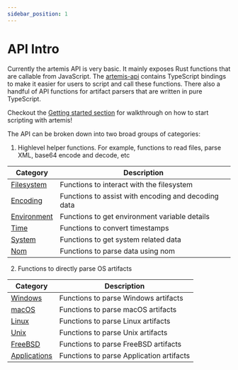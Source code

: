 ```yaml
---
sidebar_position: 1
---
```


# API Intro

Currently the artemis API is very basic. It mainly exposes Rust functions that
are callable from JavaScript. The
[artemis-api](https://github.com/puffyCid/artemis-api) contains TypeScript
bindings to make it easier for users to script and call these functions. There
also a handful of API functions for artifact parsers that are written in pure
TypeScript.

Checkout the [Getting started section](../Intro/Scripting/boa.md) for walkthrough on how to start scripting with artemis!

The API can be broken down into two broad groups of categories:

1. Highlevel helper functions. For example, functions to read files, parse XML,
   base64 encode and decode, etc

| Category                            | Description                                         |
| ----------------------------------- | --------------------------------------------------- |
| [Filesystem](./Helper/filesystem)   | Functions to interact with the filesystem           |
| [Encoding](./Helper/encoding)       | Functions to assist with encoding and decoding data |
| [Environment](./Helper/environment) | Functions to get environment variable details       |
| [Time](./Helper/time)               | Functions to convert timestamps                     |
| [System](./Helper/system)           | Functions to get system related data                |
| [Nom](./Helper/nom)                 | Functions to parse data using nom                   |

2. Functions to directly parse OS artifacts

| Category                                    | Description                              |
| ------------------------------------------- | ---------------------------------------- |
| [Windows](./Artifacts/windows.md)           | Functions to parse Windows artifacts     |
| [macOS](./Artifacts/macos.md)               | Functions to parse macOS artifacts       |
| [Linux](./Artifacts/linux.md)               | Functions to parse Linux artifacts       |
| [Unix](./Artifacts/unix.md)                 | Functions to parse Unix artifacts        |
| [FreeBSD](./Artifacts/freebsd.md)           | Functions to parse FreeBSD artifacts     |
| [Applications](./Artifacts/applications.md) | Functions to parse Application artifacts |
